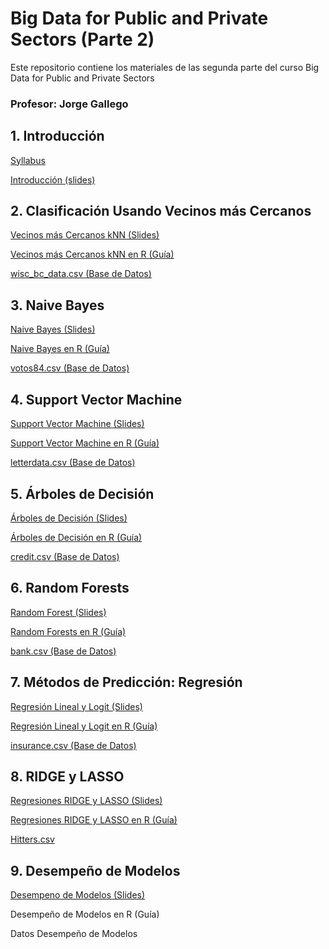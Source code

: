 # Big Data for Public and Private Sectors (Parte 2)
Este repositorio contiene los materiales de las segunda parte del curso Big Data for Public and Private Sectors 

### Profesor: Jorge Gallego


## 1. Introducción

[Syllabus](/Intro/syllabus.pdf)

[Introducción (slides)](/Intro/Intro.pdf)



## 2. Clasificación Usando Vecinos más Cercanos

[Vecinos más Cercanos kNN (Slides)](/kNN/kNN.pdf)

[Vecinos más Cercanos kNN en R (Guía)](http://htmlpreview.github.io/?https://github.com/jagallegod/Big-Data-4-Public-and-Private-Sectors/blob/master/kNN/kNNR.nb.html)

[wisc_bc_data.csv (Base de Datos)](/kNN/wisc_bc_data.csv)




## 3. Naive Bayes

[Naive Bayes (Slides)](/NaiveBayes/NaiveBayes.pdf)

[Naive Bayes en R (Guía)](http://htmlpreview.github.io/?https://github.com/jagallegod/Big-Data-4-Public-and-Private-Sectors/blob/master/NaiveBayes/nbR.nb.html)

[votos84.csv (Base de Datos)](/NaiveBayes/votos84.csv)



## 4. Support Vector Machine

[Support Vector Machine (Slides)](/SVM/SVM.pdf)

[Support Vector Machine en R (Guía)](http://htmlpreview.github.io/?https://github.com/jagallegod/Big-Data-4-Public-and-Private-Sectors/blob/master/SVM/SVMR.html)

[letterdata.csv (Base de Datos)](/SVM/letterdata.csv)




## 5. Árboles de Decisión

[Árboles de Decisión (Slides)](/DecisionTrees/DecisionTrees.pdf)


[Árboles de Decisión en R (Guía)](http://htmlpreview.github.io/?https://github.com/jagallegod/Big-Data-4-Public-and-Private-Sectors/blob/master/DecisionTrees/treesR.html)

[credit.csv (Base de Datos)](/DecisionTrees/credit.csv)




## 6. Random Forests

[Random Forest (Slides)](/RandomForests/Random_Forests.pdf)

[Random Forests en R (Guía)](http://htmlpreview.github.io/?https://github.com/jagallegod/Big-Data-4-Public-and-Private-Sectors/blob/master/RandomForests/Random_Forests_R.html)

[bank.csv (Base de Datos)](/RandomForests/bank.csv)




## 7. Métodos de Predicción: Regresión

[Regresión Lineal y Logit (Slides)](/Regresion/Regresion.pdf)

[Regresión Lineal y Logit en R (Guía)](http://htmlpreview.github.io/?https://github.com/jagallegod/Big-Data-4-Public-and-Private-Sectors/blob/master/Regresion/RegresionR.html)

[insurance.csv (Base de Datos)](Regresion/insurance.csv)




## 8. RIDGE y LASSO

[Regresiones RIDGE y LASSO (Slides)](/LASSO/LASSO.pdf)

[Regresiones RIDGE y LASSO en R (Guía)](http://htmlpreview.github.io/?https://github.com/jagallegod/Big-Data-4-Public-and-Private-Sectors/blob/master/LASSO/LassoR.html)

[Hitters.csv](/LASSO/Hitters.csv)



## 9. Desempeño de Modelos

[Desempeno de Modelos (Slides)](/Performance/Desempeno.pdf)

Desempeño de Modelos en R (Guía)

Datos Desempeño de Modelos


